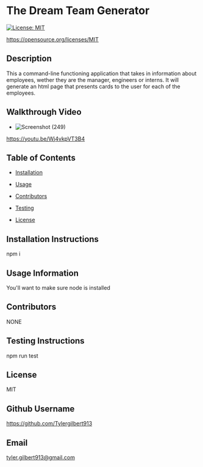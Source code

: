 
    
# The Dream Team Generator
    
[![License: MIT](https://img.shields.io/badge/License-MIT-yellow.svg)](https://opensource.org/licenses/MIT)

https://opensource.org/licenses/MIT
    
## Description 
    
This a command-line functioning application that takes in information about employees, wether they are the manager, engineers or interns. It will generate an html page that presents cards to the user for each of the employees.

## Walkthrough Video

 * ![Screenshot (249)](https://user-images.githubusercontent.com/73138234/119576750-59d07380-bd87-11eb-9583-ddd33f789649.png)

https://youtu.be/Wj4vkpVT3B4

## Table of Contents
    
* [Installation](#installation)
    
* [Usage](#usage)
    
* [Contributors](#contributing)
    
* [Testing](#test)
    
* [License](#license)
    
## Installation Instructions
    
npm i 
    
## Usage Information 
    
You'll want to make sure node is installed
    
## Contributors 
    
NONE
    
## Testing Instructions 
    
npm run test
    
## License
    
MIT
    
## Github Username
    
https://github.com/Tylergilbert913
    
## Email
    
tyler.gilbert913@gmail.com
    